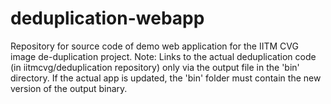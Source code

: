 # deduplication-webapp
Repository for source code of demo web application for the IITM CVG image de-duplication project.
Note: Links to the actual deduplication code (in iitmcvg/deduplication repository) only via the output file in the 'bin' directory. If the actual app is updated, the 'bin' folder must contain the new version of the output binary.
